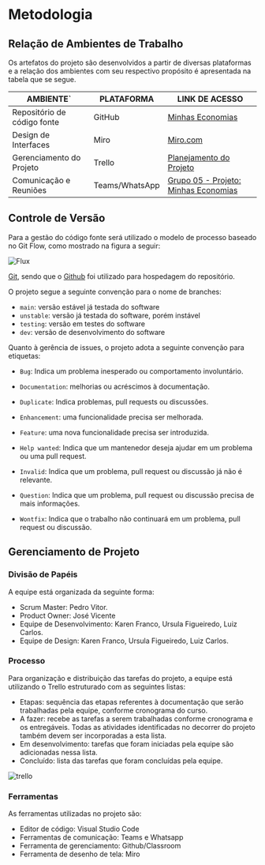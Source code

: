 
# Metodologia

## Relação de Ambientes de Trabalho

Os artefatos do projeto são desenvolvidos a partir de diversas plataformas e a relação dos ambientes com seu respectivo propósito é apresentada na tabela que se segue. 

|         AMBIENTE`          |        PLATAFORMA         |                  LINK DE ACESSO                               |
|----------------------------|---------------------------|---------------------------------------------------------------|
|Repositório de código fonte |         GitHub            |[Minhas Economias]([https://github.com/ICEI-PUC-Minas-PMV-ADS/oferta_fone](https://github.com/ICEI-PUC-Minas-PMV-ADS/PMV-ADS-2023-1-E3-PROJ-MOV-T3-Time5-MinhasEconomias))|
|Design de Interfaces        |         Miro              |[Miro.com]([https://miro.com/app/board/uXjVPXc-W4E=/?share_link_id=735742997379](https://miro.com/welcomeonboard/VFdWYjJaSW1LUDNrY0dkT2Q3NVI5SkJXWVl3NmlmajJ5QUZNRmY0WGZ2anJJbVdLMVFneFdITFV2VzlLS0VjSXwzNDU4NzY0NTQ5MzkzMjc1ODc4fDI=?share_link_id=783379668364))|
|Gerenciamento do Projeto    |         Trello            |[Planejamento do Projeto]([https://github.com/orgs/ICEI-PUC-Minas-PMV-ADS/projects/61/views/1](https://trello.com/b/RMEz7h6s/projeto-desenvolvimento-de-uma-aplica%C3%A7%C3%A3o-m%C3%B3vel))  |
|Comunicação e Reuniões      |      Teams/WhatsApp       |[Grupo 05 - Projeto: Minhas Economias]([https://teams.microsoft.com/l/channel/19%3a129553a617b6458dbd85f9d0b3529095%40thread.tacv2/Grupo%25204%2520-%2520Segunda%252020h%2520-%2520Troca%2520celulares?groupId=4b320cea-c5c5-4c56-a163-6d1bcaa5ef3f&tenantId=14cbd5a7-ec94-46ba-b314-cc0fc972a161](https://teams.microsoft.com/l/team/19%3aS2anVj6Cq-LZcF0eURo90mdYRq_oUxT5kaZO16b5RS81%40thread.tacv2/conversations?groupId=2d1e8de9-810d-4d62-8aba-ec19ebc7345a&tenantId=14cbd5a7-ec94-46ba-b314-cc0fc972a161))|

## Controle de Versão

Para a gestão do código fonte será utilizado o modelo de processo baseado no Git Flow, como mostrado na figura a seguir:

![Flux](https://user-images.githubusercontent.com/101661631/229293674-1c3231cd-a537-41d8-b61e-c5d8f4bef3ec.jpg)

[Git](https://git-scm.com/), sendo que o [Github](https://github.com)
foi utilizado para hospedagem do repositório.

O projeto segue a seguinte convenção para o nome de branches:

- `main`: versão estável já testada do software
- `unstable`: versão já testada do software, porém instável
- `testing`: versão em testes do software
- `dev`: versão de desenvolvimento do software

Quanto à gerência de issues, o projeto adota a seguinte convenção para
etiquetas:

- `Bug`: Indica um problema inesperado ou comportamento involuntário. 

- `Documentation`: melhorias ou acréscimos à documentação. 

- `Duplicate`: Indica problemas, pull requests ou discussões. 

- `Enhancement`: uma funcionalidade precisa ser melhorada. 

- `Feature`: uma nova funcionalidade precisa ser introduzida. 

- `Help wanted`: Indica que um mantenedor deseja ajudar em um problema ou uma pull request. 

- `Invalid`: Indica que um problema, pull request ou discussão já não é relevante. 

- `Question`: Indica que um problema, pull request ou discussão precisa de mais informações. 

- `Wontfix`: Indica que o trabalho não continuará em um problema, pull request ou discussão. 


## Gerenciamento de Projeto

### Divisão de Papéis

A equipe está organizada da seguinte forma: 

- Scrum Master: Pedro Vitor. 
- Product Owner: José Vicente 
- Equipe de Desenvolvimento: Karen Franco, Ursula Figueiredo, Luiz Carlos. 
- Equipe de Design: Karen Franco, Ursula Figueiredo, Luiz Carlos. 

### Processo

Para organização e distribuição das tarefas do projeto, a equipe está utilizando o Trello estruturado com as seguintes listas: 

- Etapas: sequência das etapas referentes à documentação que serão trabalhadas pela equipe, conforme cronograma do curso. 
- A fazer:  recebe as tarefas a serem trabalhadas conforme cronograma e os entregáveis. Todas as atividades identificadas no decorrer do projeto também devem ser incorporadas a esta lista. 
- Em desenvolvimento: tarefas que foram iniciadas pela equipe são adicionadas nessa lista. 
- Concluído: lista das tarefas que foram concluídas pela equipe.


 ![trello](https://user-images.githubusercontent.com/101661631/229294003-61447760-c5b8-41cd-9d6a-06dfb5daaeda.png)


### Ferramentas

As ferramentas utilizadas no projeto são: 

- Editor de código: Visual Studio Code 
- Ferramentas de comunicação: Teams e Whatsapp 
- Ferramenta de gerenciamento: Github/Classroom 
- Ferramenta de desenho de tela: Miro 
